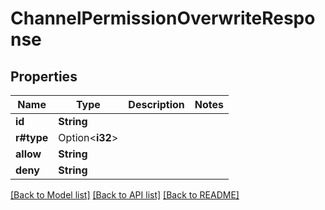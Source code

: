 # ChannelPermissionOverwriteResponse

## Properties

Name | Type | Description | Notes
------------ | ------------- | ------------- | -------------
**id** | **String** |  | 
**r#type** | Option<**i32**> |  | 
**allow** | **String** |  | 
**deny** | **String** |  | 

[[Back to Model list]](../README.md#documentation-for-models) [[Back to API list]](../README.md#documentation-for-api-endpoints) [[Back to README]](../README.md)


